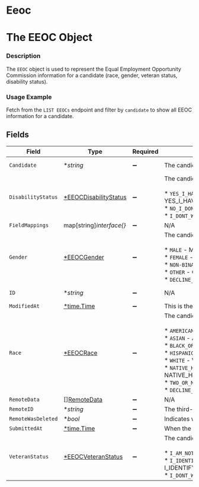 # Eeoc

# The EEOC Object
### Description
The `EEOC` object is used to represent the Equal Employment Opportunity Commission information for a candidate (race, gender, veteran status, disability status).
### Usage Example
Fetch from the `LIST EEOCs` endpoint and filter by `candidate` to show all EEOC information for a candidate.


## Fields

| Field                                                                                                                                                                                                                                                                                                                                                                                                                                  | Type                                                                                                                                                                                                                                                                                                                                                                                                                                   | Required                                                                                                                                                                                                                                                                                                                                                                                                                               | Description                                                                                                                                                                                                                                                                                                                                                                                                                            | Example                                                                                                                                                                                                                                                                                                                                                                                                                                |
| -------------------------------------------------------------------------------------------------------------------------------------------------------------------------------------------------------------------------------------------------------------------------------------------------------------------------------------------------------------------------------------------------------------------------------------- | -------------------------------------------------------------------------------------------------------------------------------------------------------------------------------------------------------------------------------------------------------------------------------------------------------------------------------------------------------------------------------------------------------------------------------------- | -------------------------------------------------------------------------------------------------------------------------------------------------------------------------------------------------------------------------------------------------------------------------------------------------------------------------------------------------------------------------------------------------------------------------------------- | -------------------------------------------------------------------------------------------------------------------------------------------------------------------------------------------------------------------------------------------------------------------------------------------------------------------------------------------------------------------------------------------------------------------------------------- | -------------------------------------------------------------------------------------------------------------------------------------------------------------------------------------------------------------------------------------------------------------------------------------------------------------------------------------------------------------------------------------------------------------------------------------- |
| `Candidate`                                                                                                                                                                                                                                                                                                                                                                                                                            | **string*                                                                                                                                                                                                                                                                                                                                                                                                                              | :heavy_minus_sign:                                                                                                                                                                                                                                                                                                                                                                                                                     | The candidate being represented.                                                                                                                                                                                                                                                                                                                                                                                                       | f963f34d-3d2f-4f77-b557-cf36bc7e6498                                                                                                                                                                                                                                                                                                                                                                                                   |
| `DisabilityStatus`                                                                                                                                                                                                                                                                                                                                                                                                                     | [*EEOCDisabilityStatus](../../models/shared/eeocdisabilitystatus.md)                                                                                                                                                                                                                                                                                                                                                                   | :heavy_minus_sign:                                                                                                                                                                                                                                                                                                                                                                                                                     | The candidate's disability status.<br/><br/>* `YES_I_HAVE_A_DISABILITY_OR_PREVIOUSLY_HAD_A_DISABILITY` - YES_I_HAVE_A_DISABILITY_OR_PREVIOUSLY_HAD_A_DISABILITY<br/>* `NO_I_DONT_HAVE_A_DISABILITY` - NO_I_DONT_HAVE_A_DISABILITY<br/>* `I_DONT_WISH_TO_ANSWER` - I_DONT_WISH_TO_ANSWER                                                                                                                                                | I_DONT_WISH_TO_ANSWER                                                                                                                                                                                                                                                                                                                                                                                                                  |
| `FieldMappings`                                                                                                                                                                                                                                                                                                                                                                                                                        | map[string]*interface{}*                                                                                                                                                                                                                                                                                                                                                                                                               | :heavy_minus_sign:                                                                                                                                                                                                                                                                                                                                                                                                                     | N/A                                                                                                                                                                                                                                                                                                                                                                                                                                    | [object Object]                                                                                                                                                                                                                                                                                                                                                                                                                        |
| `Gender`                                                                                                                                                                                                                                                                                                                                                                                                                               | [*EEOCGender](../../models/shared/eeocgender.md)                                                                                                                                                                                                                                                                                                                                                                                       | :heavy_minus_sign:                                                                                                                                                                                                                                                                                                                                                                                                                     | The candidate's gender.<br/><br/>* `MALE` - MALE<br/>* `FEMALE` - FEMALE<br/>* `NON-BINARY` - NON-BINARY<br/>* `OTHER` - OTHER<br/>* `DECLINE_TO_SELF_IDENTIFY` - DECLINE_TO_SELF_IDENTIFY                                                                                                                                                                                                                                             | FEMALE                                                                                                                                                                                                                                                                                                                                                                                                                                 |
| `ID`                                                                                                                                                                                                                                                                                                                                                                                                                                   | **string*                                                                                                                                                                                                                                                                                                                                                                                                                              | :heavy_minus_sign:                                                                                                                                                                                                                                                                                                                                                                                                                     | N/A                                                                                                                                                                                                                                                                                                                                                                                                                                    | f7dd7b4f-237e-4772-8bd4-3246384c6c58                                                                                                                                                                                                                                                                                                                                                                                                   |
| `ModifiedAt`                                                                                                                                                                                                                                                                                                                                                                                                                           | [*time.Time](https://pkg.go.dev/time#Time)                                                                                                                                                                                                                                                                                                                                                                                             | :heavy_minus_sign:                                                                                                                                                                                                                                                                                                                                                                                                                     | This is the datetime that this object was last updated by Merge                                                                                                                                                                                                                                                                                                                                                                        | 2021-10-16T00:00:00Z                                                                                                                                                                                                                                                                                                                                                                                                                   |
| `Race`                                                                                                                                                                                                                                                                                                                                                                                                                                 | [*EEOCRace](../../models/shared/eeocrace.md)                                                                                                                                                                                                                                                                                                                                                                                           | :heavy_minus_sign:                                                                                                                                                                                                                                                                                                                                                                                                                     | The candidate's race.<br/><br/>* `AMERICAN_INDIAN_OR_ALASKAN_NATIVE` - AMERICAN_INDIAN_OR_ALASKAN_NATIVE<br/>* `ASIAN` - ASIAN<br/>* `BLACK_OR_AFRICAN_AMERICAN` - BLACK_OR_AFRICAN_AMERICAN<br/>* `HISPANIC_OR_LATINO` - HISPANIC_OR_LATINO<br/>* `WHITE` - WHITE<br/>* `NATIVE_HAWAIIAN_OR_OTHER_PACIFIC_ISLANDER` - NATIVE_HAWAIIAN_OR_OTHER_PACIFIC_ISLANDER<br/>* `TWO_OR_MORE_RACES` - TWO_OR_MORE_RACES<br/>* `DECLINE_TO_SELF_IDENTIFY` - DECLINE_TO_SELF_IDENTIFY | HISPANIC_OR_LATINO                                                                                                                                                                                                                                                                                                                                                                                                                     |
| `RemoteData`                                                                                                                                                                                                                                                                                                                                                                                                                           | [][RemoteData](../../models/shared/remotedata.md)                                                                                                                                                                                                                                                                                                                                                                                      | :heavy_minus_sign:                                                                                                                                                                                                                                                                                                                                                                                                                     | N/A                                                                                                                                                                                                                                                                                                                                                                                                                                    | [object Object]                                                                                                                                                                                                                                                                                                                                                                                                                        |
| `RemoteID`                                                                                                                                                                                                                                                                                                                                                                                                                             | **string*                                                                                                                                                                                                                                                                                                                                                                                                                              | :heavy_minus_sign:                                                                                                                                                                                                                                                                                                                                                                                                                     | The third-party API ID of the matching object.                                                                                                                                                                                                                                                                                                                                                                                         | 76                                                                                                                                                                                                                                                                                                                                                                                                                                     |
| `RemoteWasDeleted`                                                                                                                                                                                                                                                                                                                                                                                                                     | **bool*                                                                                                                                                                                                                                                                                                                                                                                                                                | :heavy_minus_sign:                                                                                                                                                                                                                                                                                                                                                                                                                     | Indicates whether or not this object has been deleted by third party webhooks.                                                                                                                                                                                                                                                                                                                                                         |                                                                                                                                                                                                                                                                                                                                                                                                                                        |
| `SubmittedAt`                                                                                                                                                                                                                                                                                                                                                                                                                          | [*time.Time](https://pkg.go.dev/time#Time)                                                                                                                                                                                                                                                                                                                                                                                             | :heavy_minus_sign:                                                                                                                                                                                                                                                                                                                                                                                                                     | When the information was submitted.                                                                                                                                                                                                                                                                                                                                                                                                    | 2021-10-15T00:00:00Z                                                                                                                                                                                                                                                                                                                                                                                                                   |
| `VeteranStatus`                                                                                                                                                                                                                                                                                                                                                                                                                        | [*EEOCVeteranStatus](../../models/shared/eeocveteranstatus.md)                                                                                                                                                                                                                                                                                                                                                                         | :heavy_minus_sign:                                                                                                                                                                                                                                                                                                                                                                                                                     | The candidate's veteran status.<br/><br/>* `I_AM_NOT_A_PROTECTED_VETERAN` - I_AM_NOT_A_PROTECTED_VETERAN<br/>* `I_IDENTIFY_AS_ONE_OR_MORE_OF_THE_CLASSIFICATIONS_OF_A_PROTECTED_VETERAN` - I_IDENTIFY_AS_ONE_OR_MORE_OF_THE_CLASSIFICATIONS_OF_A_PROTECTED_VETERAN<br/>* `I_DONT_WISH_TO_ANSWER` - I_DONT_WISH_TO_ANSWER                                                                                                               | I_AM_NOT_A_PROTECTED_VETERAN                                                                                                                                                                                                                                                                                                                                                                                                           |